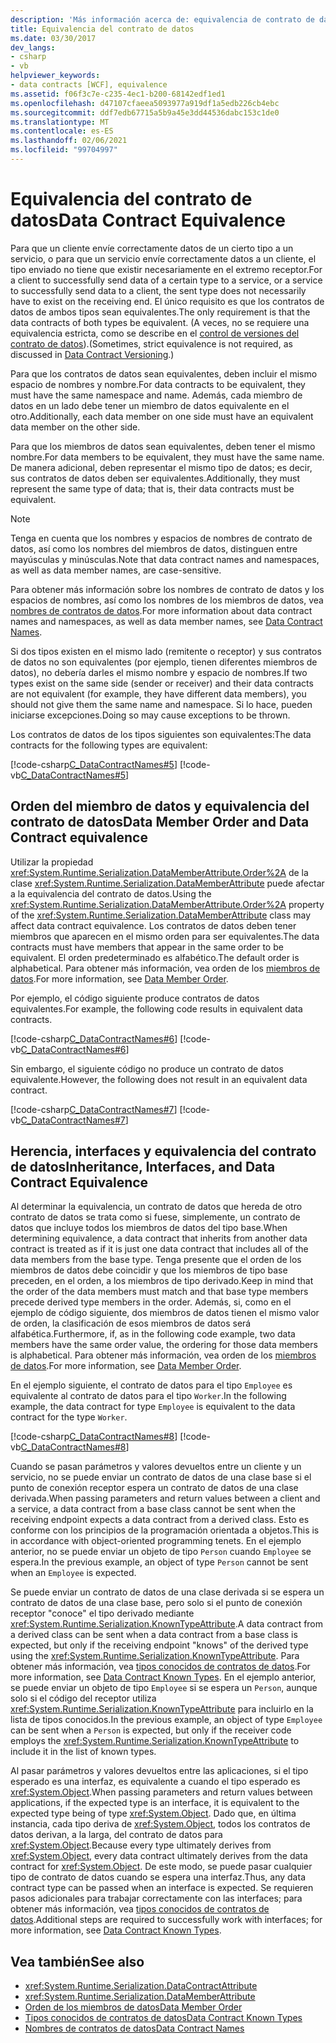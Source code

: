 ```yaml
---
description: 'Más información acerca de: equivalencia de contrato de datos'
title: Equivalencia del contrato de datos
ms.date: 03/30/2017
dev_langs:
- csharp
- vb
helpviewer_keywords:
- data contracts [WCF], equivalence
ms.assetid: f06f3c7e-c235-4ec1-b200-68142edf1ed1
ms.openlocfilehash: d47107cfaeea5093977a919df1a5edb226cb4ebc
ms.sourcegitcommit: ddf7edb67715a5b9a45e3dd44536dabc153c1de0
ms.translationtype: MT
ms.contentlocale: es-ES
ms.lasthandoff: 02/06/2021
ms.locfileid: "99704997"
---
```

# <a name="data-contract-equivalence"></a><span data-ttu-id="9f66e-103">Equivalencia del contrato de datos</span><span class="sxs-lookup"><span data-stu-id="9f66e-103">Data Contract Equivalence</span></span>

<span data-ttu-id="9f66e-104">Para que un cliente envíe correctamente datos de un cierto tipo a un servicio, o para que un servicio envíe correctamente datos a un cliente, el tipo enviado no tiene que existir necesariamente en el extremo receptor.</span><span class="sxs-lookup"><span data-stu-id="9f66e-104">For a client to successfully send data of a certain type to a service, or a service to successfully send data to a client, the sent type does not necessarily have to exist on the receiving end.</span></span> <span data-ttu-id="9f66e-105">El único requisito es que los contratos de datos de ambos tipos sean equivalentes.</span><span class="sxs-lookup"><span data-stu-id="9f66e-105">The only requirement is that the data contracts of both types be equivalent.</span></span> <span data-ttu-id="9f66e-106">(A veces, no se requiere una equivalencia estricta, como se describe en el [control de versiones del contrato de datos](data-contract-versioning.md)).</span><span class="sxs-lookup"><span data-stu-id="9f66e-106">(Sometimes, strict equivalence is not required, as discussed in [Data Contract Versioning](data-contract-versioning.md).)</span></span>  
  
 <span data-ttu-id="9f66e-107">Para que los contratos de datos sean equivalentes, deben incluir el mismo espacio de nombres y nombre.</span><span class="sxs-lookup"><span data-stu-id="9f66e-107">For data contracts to be equivalent, they must have the same namespace and name.</span></span> <span data-ttu-id="9f66e-108">Además, cada miembro de datos en un lado debe tener un miembro de datos equivalente en el otro.</span><span class="sxs-lookup"><span data-stu-id="9f66e-108">Additionally, each data member on one side must have an equivalent data member on the other side.</span></span>  
  
 <span data-ttu-id="9f66e-109">Para que los miembros de datos sean equivalentes, deben tener el mismo nombre.</span><span class="sxs-lookup"><span data-stu-id="9f66e-109">For data members to be equivalent, they must have the same name.</span></span> <span data-ttu-id="9f66e-110">De manera adicional, deben representar el mismo tipo de datos; es decir, sus contratos de datos deben ser equivalentes.</span><span class="sxs-lookup"><span data-stu-id="9f66e-110">Additionally, they must represent the same type of data; that is, their data contracts must be equivalent.</span></span>  
  
> [!NOTE]
> <span data-ttu-id="9f66e-111">Tenga en cuenta que los nombres y espacios de nombres de contrato de datos, así como los nombres del miembros de datos, distinguen entre mayúsculas y minúsculas.</span><span class="sxs-lookup"><span data-stu-id="9f66e-111">Note that data contract names and namespaces, as well as data member names, are case-sensitive.</span></span>  
  
 <span data-ttu-id="9f66e-112">Para obtener más información sobre los nombres de contrato de datos y los espacios de nombres, así como los nombres de los miembros de datos, vea [nombres de contratos de datos](data-contract-names.md).</span><span class="sxs-lookup"><span data-stu-id="9f66e-112">For more information about data contract names and namespaces, as well as data member names, see [Data Contract Names](data-contract-names.md).</span></span>  
  
 <span data-ttu-id="9f66e-113">Si dos tipos existen en el mismo lado (remitente o receptor) y sus contratos de datos no son equivalentes (por ejemplo, tienen diferentes miembros de datos), no debería darles el mismo nombre y espacio de nombres.</span><span class="sxs-lookup"><span data-stu-id="9f66e-113">If two types exist on the same side (sender or receiver) and their data contracts are not equivalent (for example, they have different data members), you should not give them the same name and namespace.</span></span> <span data-ttu-id="9f66e-114">Si lo hace, pueden iniciarse excepciones.</span><span class="sxs-lookup"><span data-stu-id="9f66e-114">Doing so may cause exceptions to be thrown.</span></span>  
  
 <span data-ttu-id="9f66e-115">Los contratos de datos de los tipos siguientes son equivalentes:</span><span class="sxs-lookup"><span data-stu-id="9f66e-115">The data contracts for the following types are equivalent:</span></span>  
  
 [!code-csharp[C_DataContractNames#5](../../../../samples/snippets/csharp/VS_Snippets_CFX/c_datacontractnames/cs/source.cs#5)]
 [!code-vb[C_DataContractNames#5](../../../../samples/snippets/visualbasic/VS_Snippets_CFX/c_datacontractnames/vb/source.vb#5)]  
  
## <a name="data-member-order-and-data-contract-equivalence"></a><span data-ttu-id="9f66e-116">Orden del miembro de datos y equivalencia del contrato de datos</span><span class="sxs-lookup"><span data-stu-id="9f66e-116">Data Member Order and Data Contract equivalence</span></span>  

 <span data-ttu-id="9f66e-117">Utilizar la propiedad <xref:System.Runtime.Serialization.DataMemberAttribute.Order%2A> de la clase <xref:System.Runtime.Serialization.DataMemberAttribute> puede afectar a la equivalencia del contrato de datos.</span><span class="sxs-lookup"><span data-stu-id="9f66e-117">Using the <xref:System.Runtime.Serialization.DataMemberAttribute.Order%2A> property of the <xref:System.Runtime.Serialization.DataMemberAttribute> class may affect data contract equivalence.</span></span> <span data-ttu-id="9f66e-118">Los contratos de datos deben tener miembros que aparecen en el mismo orden para ser equivalentes.</span><span class="sxs-lookup"><span data-stu-id="9f66e-118">The data contracts must have members that appear in the same order to be equivalent.</span></span> <span data-ttu-id="9f66e-119">El orden predeterminado es alfabético.</span><span class="sxs-lookup"><span data-stu-id="9f66e-119">The default order is alphabetical.</span></span> <span data-ttu-id="9f66e-120">Para obtener más información, vea orden de los [miembros de datos](data-member-order.md).</span><span class="sxs-lookup"><span data-stu-id="9f66e-120">For more information, see [Data Member Order](data-member-order.md).</span></span>  
  
 <span data-ttu-id="9f66e-121">Por ejemplo, el código siguiente produce contratos de datos equivalentes.</span><span class="sxs-lookup"><span data-stu-id="9f66e-121">For example, the following code results in equivalent data contracts.</span></span>  
  
 [!code-csharp[C_DataContractNames#6](../../../../samples/snippets/csharp/VS_Snippets_CFX/c_datacontractnames/cs/source.cs#6)]
 [!code-vb[C_DataContractNames#6](../../../../samples/snippets/visualbasic/VS_Snippets_CFX/c_datacontractnames/vb/source.vb#6)]  
  
 <span data-ttu-id="9f66e-122">Sin embargo, el siguiente código no produce un contrato de datos equivalente.</span><span class="sxs-lookup"><span data-stu-id="9f66e-122">However, the following does not result in an equivalent data contract.</span></span>  
  
 [!code-csharp[C_DataContractNames#7](../../../../samples/snippets/csharp/VS_Snippets_CFX/c_datacontractnames/cs/source.cs#7)]
 [!code-vb[C_DataContractNames#7](../../../../samples/snippets/visualbasic/VS_Snippets_CFX/c_datacontractnames/vb/source.vb#7)]  
  
## <a name="inheritance-interfaces-and-data-contract-equivalence"></a><span data-ttu-id="9f66e-123">Herencia, interfaces y equivalencia del contrato de datos</span><span class="sxs-lookup"><span data-stu-id="9f66e-123">Inheritance, Interfaces, and Data Contract Equivalence</span></span>  

 <span data-ttu-id="9f66e-124">Al determinar la equivalencia, un contrato de datos que hereda de otro contrato de datos se trata como si fuese, simplemente, un contrato de datos que incluye todos los miembros de datos del tipo base.</span><span class="sxs-lookup"><span data-stu-id="9f66e-124">When determining equivalence, a data contract that inherits from another data contract is treated as if it is just one data contract that includes all of the data members from the base type.</span></span> <span data-ttu-id="9f66e-125">Tenga presente que el orden de los miembros de datos debe coincidir y que los miembros de tipo base preceden, en el orden, a los miembros de tipo derivado.</span><span class="sxs-lookup"><span data-stu-id="9f66e-125">Keep in mind that the order of the data members must match and that base type members precede derived type members in the order.</span></span> <span data-ttu-id="9f66e-126">Además, si, como en el ejemplo de código siguiente, dos miembros de datos tienen el mismo valor de orden, la clasificación de esos miembros de datos será alfabética.</span><span class="sxs-lookup"><span data-stu-id="9f66e-126">Furthermore, if, as in the following code example, two data members have the same order value, the ordering for those data members is alphabetical.</span></span> <span data-ttu-id="9f66e-127">Para obtener más información, vea orden de los [miembros de datos](data-member-order.md).</span><span class="sxs-lookup"><span data-stu-id="9f66e-127">For more information, see [Data Member Order](data-member-order.md).</span></span>  
  
 <span data-ttu-id="9f66e-128">En el ejemplo siguiente, el contrato de datos para el tipo `Employee` es equivalente al contrato de datos para el tipo `Worker`.</span><span class="sxs-lookup"><span data-stu-id="9f66e-128">In the following example, the data contract for type `Employee` is equivalent to the data contract for the type `Worker`.</span></span>  
  
 [!code-csharp[C_DataContractNames#8](../../../../samples/snippets/csharp/VS_Snippets_CFX/c_datacontractnames/cs/source.cs#8)]
 [!code-vb[C_DataContractNames#8](../../../../samples/snippets/visualbasic/VS_Snippets_CFX/c_datacontractnames/vb/source.vb#8)]  
  
 <span data-ttu-id="9f66e-129">Cuando se pasan parámetros y valores devueltos entre un cliente y un servicio, no se puede enviar un contrato de datos de una clase base si el punto de conexión receptor espera un contrato de datos de una clase derivada.</span><span class="sxs-lookup"><span data-stu-id="9f66e-129">When passing parameters and return values between a client and a service, a data contract from a base class cannot be sent when the receiving endpoint expects a data contract from a derived class.</span></span> <span data-ttu-id="9f66e-130">Esto es conforme con los principios de la programación orientada a objetos.</span><span class="sxs-lookup"><span data-stu-id="9f66e-130">This is in accordance with object-oriented programming tenets.</span></span> <span data-ttu-id="9f66e-131">En el ejemplo anterior, no se puede enviar un objeto de tipo `Person` cuando `Employee` se espera.</span><span class="sxs-lookup"><span data-stu-id="9f66e-131">In the previous example, an object of type `Person` cannot be sent when an `Employee` is expected.</span></span>  
  
 <span data-ttu-id="9f66e-132">Se puede enviar un contrato de datos de una clase derivada si se espera un contrato de datos de una clase base, pero solo si el punto de conexión receptor "conoce" el tipo derivado mediante <xref:System.Runtime.Serialization.KnownTypeAttribute>.</span><span class="sxs-lookup"><span data-stu-id="9f66e-132">A data contract from a derived class can be sent when a data contract from a base class is expected, but only if the receiving endpoint "knows" of the derived type using the <xref:System.Runtime.Serialization.KnownTypeAttribute>.</span></span> <span data-ttu-id="9f66e-133">Para obtener más información, vea [tipos conocidos de contratos de datos](data-contract-known-types.md).</span><span class="sxs-lookup"><span data-stu-id="9f66e-133">For more information, see [Data Contract Known Types](data-contract-known-types.md).</span></span> <span data-ttu-id="9f66e-134">En el ejemplo anterior, se puede enviar un objeto de tipo `Employee` si se espera un `Person`, aunque solo si el código del receptor utiliza <xref:System.Runtime.Serialization.KnownTypeAttribute> para incluirlo en la lista de tipos conocidos.</span><span class="sxs-lookup"><span data-stu-id="9f66e-134">In the previous example, an object of type `Employee` can be sent when a `Person` is expected, but only if the receiver code employs the <xref:System.Runtime.Serialization.KnownTypeAttribute> to include it in the list of known types.</span></span>  
  
 <span data-ttu-id="9f66e-135">Al pasar parámetros y valores devueltos entre las aplicaciones, si el tipo esperado es una interfaz, es equivalente a cuando el tipo esperado es <xref:System.Object>.</span><span class="sxs-lookup"><span data-stu-id="9f66e-135">When passing parameters and return values between applications, if the expected type is an interface, it is equivalent to the expected type being of type <xref:System.Object>.</span></span> <span data-ttu-id="9f66e-136">Dado que, en última instancia, cada tipo deriva de <xref:System.Object>, todos los contratos de datos derivan, a la larga, del contrato de datos para <xref:System.Object>.</span><span class="sxs-lookup"><span data-stu-id="9f66e-136">Because every type ultimately derives from <xref:System.Object>, every data contract ultimately derives from the data contract for <xref:System.Object>.</span></span> <span data-ttu-id="9f66e-137">De este modo, se puede pasar cualquier tipo de contrato de datos cuando se espera una interfaz.</span><span class="sxs-lookup"><span data-stu-id="9f66e-137">Thus, any data contract type can be passed when an interface is expected.</span></span> <span data-ttu-id="9f66e-138">Se requieren pasos adicionales para trabajar correctamente con las interfaces; para obtener más información, vea [tipos conocidos de contratos de datos](data-contract-known-types.md).</span><span class="sxs-lookup"><span data-stu-id="9f66e-138">Additional steps are required to successfully work with interfaces; for more information, see [Data Contract Known Types](data-contract-known-types.md).</span></span>  
  
## <a name="see-also"></a><span data-ttu-id="9f66e-139">Vea también</span><span class="sxs-lookup"><span data-stu-id="9f66e-139">See also</span></span>

- <xref:System.Runtime.Serialization.DataContractAttribute>
- <xref:System.Runtime.Serialization.DataMemberAttribute>
- [<span data-ttu-id="9f66e-140">Orden de los miembros de datos</span><span class="sxs-lookup"><span data-stu-id="9f66e-140">Data Member Order</span></span>](data-member-order.md)
- [<span data-ttu-id="9f66e-141">Tipos conocidos de contratos de datos</span><span class="sxs-lookup"><span data-stu-id="9f66e-141">Data Contract Known Types</span></span>](data-contract-known-types.md)
- [<span data-ttu-id="9f66e-142">Nombres de contratos de datos</span><span class="sxs-lookup"><span data-stu-id="9f66e-142">Data Contract Names</span></span>](data-contract-names.md)
